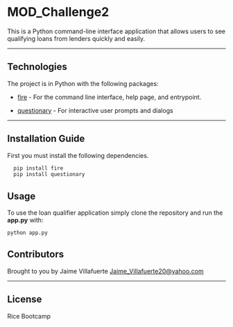 # MOD_Challenge2

This is a Python command-line interface application that allows users to see qualifying loans from lenders quickly and easily.

---
## Technologies

The project is in Python with the following packages:

* [fire](https://github.com/google/python-fire) - For the command line interface, help page, and entrypoint.

* [questionary](https://github.com/tmbo/questionary) - For interactive user prompts and dialogs
---
## Installation Guide

First you must install the following dependencies.
```python
  pip install fire
  pip install questionary
```
## Usage

To use the loan qualifier application simply clone the repository and run the **app.py** with:
```python
python app.py
```

## Contributors

Brought to you by Jaime Villafuerte 
Jaime_Villafuerte20@yahoo.com

---

## License

Rice Bootcamp

